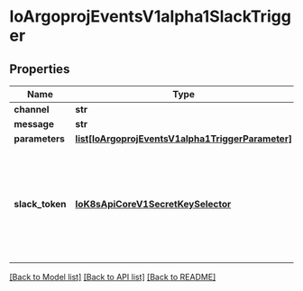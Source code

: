 # IoArgoprojEventsV1alpha1SlackTrigger

## Properties
Name | Type | Description | Notes
------------ | ------------- | ------------- | -------------
**channel** | **str** |  | [optional] 
**message** | **str** |  | [optional] 
**parameters** | [**list[IoArgoprojEventsV1alpha1TriggerParameter]**](IoArgoprojEventsV1alpha1TriggerParameter.md) |  | [optional] 
**slack_token** | [**IoK8sApiCoreV1SecretKeySelector**](IoK8sApiCoreV1SecretKeySelector.md) | SlackToken refers to the Kubernetes secret that holds the slack token required to send messages. | [optional] 

[[Back to Model list]](../README.md#documentation-for-models) [[Back to API list]](../README.md#documentation-for-api-endpoints) [[Back to README]](../README.md)


